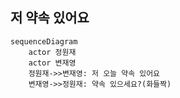 ## 저 약속 있어요
```mermaid
sequenceDiagram
    actor 정원재
    actor 변재영
    정원재->>변재영: 저 오늘 약속 있어요
    변재영->>정원재: 약속 있으세요?(화들짝)
```